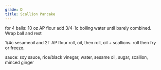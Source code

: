 ```yaml
---
grade: D
title: Scallion Pancake
---
```

<!-- stub -->
<!-- endstub -->
for 4 balls:
10 oz AP flour add 3/4-1c boiling water until barely combined. Wrap ball and rest

1/4c sesameoil and 2T AP flour
roll, oil, then roll, oil + scallions. roll then fry or freeze.

sauce: soy sauce, rice/black vinegar, water, sesame oil, sugar, scallion, minced ginger